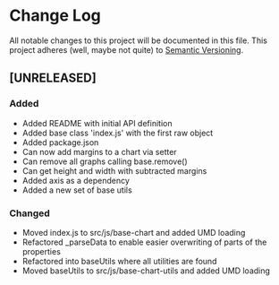 # Change Log
All notable changes to this project will be documented in this file.
This project adheres (well, maybe not quite) to [Semantic Versioning](http://semver.org/).




## [UNRELEASED]
### Added
- Added README with initial API definition
- Added base class 'index.js' with the first raw object
- Added package.json
- Can now add margins to a chart via setter
- Can remove all graphs calling base.remove()
- Can get height and width with subtracted margins
- Added axis as a dependency
- Added a new set of base utils


### Changed
- Moved index.js to src/js/base-chart and added UMD loading
- Refactored _parseData to enable easier overwriting of parts of the properties
- Refactored into baseUtils where all utilities are found
- Moved baseUtils to src/js/base-chart-utils and added UMD loading

[//]: ##############################################
<!---
[//]: # (Legend)
[Added]:        <> (for new features.)
[Changed]:      <> (for changes in existing functionality.)
[Deprecated]:   <> (for once-stable features removed in upcoming releases.)
[Removed]:      <> (for deprecated features removed in this release.)
[Fixed]:        <> (for any bug fixes.)
[Security]:     <> (to invite users to upgrade in case of vulnerabilities.)
--->